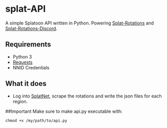 # splat-API
A simple Splatoon API written in Python. Powering [Splat-Rotations](https://github.com/jfgoncalves/splat-rotations) and [Splat-Rotations-Discord](https://github.com/jfgoncalves/splat-rotations-discord).

## Requirements
- Python 3
- [Requests](https://github.com/kennethreitz/requests)
- NNID Credentials

## What it does
- Log into [SplatNet](splatoon.nintendo.net), scrape the rotations and write the json files for each region.

##Important
Make sure to make api.py executable with:

    chmod +x /my/path/to/api.py
